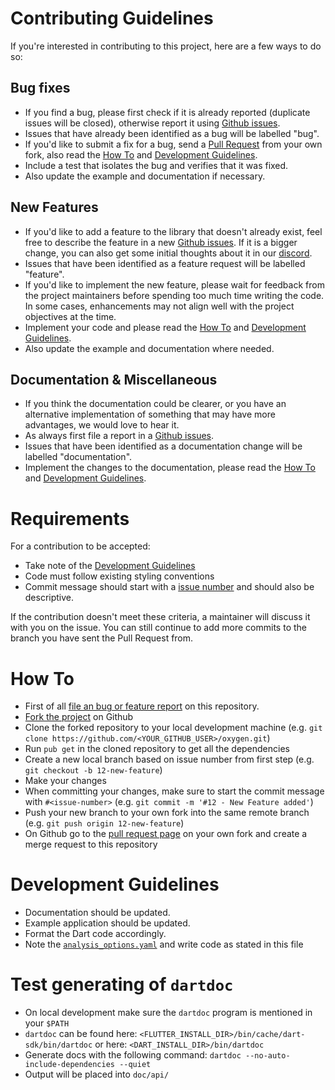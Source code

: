 # Contributing Guidelines
If you're interested in contributing to this project, here are a few ways to do so:

## Bug fixes
* If you find a bug, please first check if it is already reported (duplicate issues will be closed), otherwise report it using [Github issues](https://github.com/flame-engine/oxygen/issues/new).
* Issues that have already been identified as a bug will be labelled "bug".
* If you'd like to submit a fix for a bug, send a [Pull Request](https://guides.github.com/activities/forking/#making-a-pull-request) from your own fork, also read the [How To](#how-to) and [Development Guidelines](#development-guidelines).
* Include a test that isolates the bug and verifies that it was fixed.
* Also update the example and documentation if necessary.

## New Features
* If you'd like to add a feature to the library that doesn't already exist, feel free to describe the feature in a new [Github issues](https://github.com/flame-engine/oxygen/issues/new). If it is a bigger change, you can also get some initial thoughts about it in our [discord](https://discord.gg/JUwwvNryDz).
* Issues that have been identified as a feature request will be labelled "feature".
* If you'd like to implement the new feature, please wait for feedback from the project maintainers before spending too much time writing the code. In some cases, enhancements may not align well with the project objectives at the time.
* Implement your code and please read the [How To](#how-to) and [Development Guidelines](#development-guidelines).
* Also update the example and documentation where needed.

## Documentation & Miscellaneous
* If you think the documentation could be clearer, or you have an alternative implementation of something that may have more advantages, we would love to hear it.
* As always first file a report in a [Github issues](https://github.com/flame-engine/oxygen/issues/new).
* Issues that have been identified as a documentation change will be labelled "documentation".
* Implement the changes to the documentation, please read the [How To](#how-to) and [Development Guidelines](#development-guidelines).

# Requirements
For a contribution to be accepted:

* Take note of the [Development Guidelines](#development-guidelines)
* Code must follow existing styling conventions
* Commit message should start with a [issue number](#how-to) and should also be descriptive.

If the contribution doesn't meet these criteria, a maintainer will discuss it with you on the issue. You can still continue to add more commits to the branch you have sent the Pull Request from.

# How To
* First of all [file an bug or feature report](https://github.com/flame-engine/oxygen/issues/new) on this repository.
* [Fork the project](https://guides.github.com/activities/forking/#fork) on Github
* Clone the forked repository to your local development machine (e.g. `git clone https://github.com/<YOUR_GITHUB_USER>/oxygen.git`)
* Run `pub get` in the cloned repository to get all the dependencies
* Create a new local branch based on issue number from first step (e.g. `git checkout -b 12-new-feature`)
* Make your changes
* When committing your changes, make sure to start the commit message with `#<issue-number>` (e.g. `git commit -m '#12 - New Feature added'`)
* Push your new branch to your own fork into the same remote branch (e.g. `git push origin 12-new-feature`)
* On Github go to the [pull request page](https://guides.github.com/activities/forking/#making-a-pull-request) on your own fork and create a merge request to this repository

# Development Guidelines
* Documentation should be updated.
* Example application should be updated.
* Format the Dart code accordingly.
* Note the [`analysis_options.yaml`](https://github.com/flame-engine/oxygen/blob/master/analysis_options.yaml) and write code as stated in this file

# Test generating of `dartdoc`
* On local development make sure the `dartdoc` program is mentioned in your `$PATH`
* `dartdoc` can be found here: `<FLUTTER_INSTALL_DIR>/bin/cache/dart-sdk/bin/dartdoc` or here: `<DART_INSTALL_DIR>/bin/dartdoc`
* Generate docs with the following command: `dartdoc --no-auto-include-dependencies --quiet`
* Output will be placed into `doc/api/`
